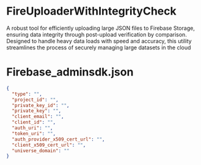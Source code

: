 # FireUploaderWithIntegrityCheck
A robust tool for efficiently uploading large JSON files to Firebase Storage, ensuring data integrity through post-upload verification by comparison. Designed to handle heavy data loads with speed and accuracy, this utility streamlines the process of securely managing large datasets in the cloud


# Firebase_adminsdk.json

```json
{
  "type": "",
  "project_id": "",
  "private_key_id": "",
  "private_key": "",
  "client_email": "",
  "client_id": "",
  "auth_uri": "",
  "token_uri": "",
  "auth_provider_x509_cert_url": "",
  "client_x509_cert_url": "",
  "universe_domain": ""
}
